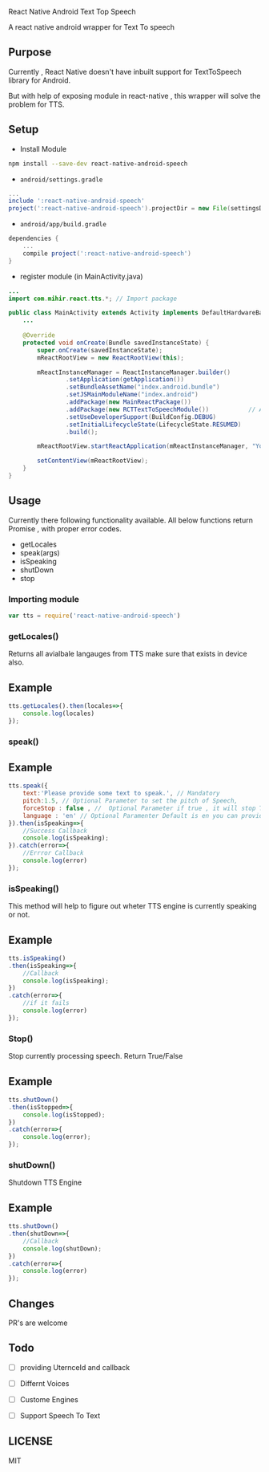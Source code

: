 React Native Android Text Top Speech

A react native android wrapper for Text To speech

## Purpose 

Currently , React Native doesn't have inbuilt support for TextToSpeech library for Android.

But with help of exposing module in react-native , this wrapper will solve the problem for TTS.

## Setup

* Install Module

```bash
npm install --save-dev react-native-android-speech
```

* `android/settings.gradle`

```gradle
...
include ':react-native-android-speech'
project(':react-native-android-speech').projectDir = new File(settingsDir, '../node_modules/react-native-android-speech')
```

* `android/app/build.gradle`

```gradle
dependencies {
	...
	compile project(':react-native-android-speech')
}
```

* register module (in MainActivity.java)

```java
...
import com.mihir.react.tts.*; // Import package

public class MainActivity extends Activity implements DefaultHardwareBackBtnHandler {
	...
	
    @Override
    protected void onCreate(Bundle savedInstanceState) {
        super.onCreate(savedInstanceState);
        mReactRootView = new ReactRootView(this);

        mReactInstanceManager = ReactInstanceManager.builder()
                .setApplication(getApplication())
                .setBundleAssetName("index.android.bundle")
                .setJSMainModuleName("index.android")
                .addPackage(new MainReactPackage())
                .addPackage(new RCTTextToSpeechModule())           // Add any extra modules here
                .setUseDeveloperSupport(BuildConfig.DEBUG)
                .setInitialLifecycleState(LifecycleState.RESUMED)
                .build();

        mReactRootView.startReactApplication(mReactInstanceManager, "YourProject", null);

        setContentView(mReactRootView);
    }	
}
```

## Usage

Currently there following functionality available. All below functions return Promise , with proper error codes.

- getLocales
- speak(args)
- isSpeaking
- shutDown
- stop


### Importing module


```js
var tts = require('react-native-android-speech')

```

### getLocales()
Returns all avialbale langauges from TTS make sure that exists in device also.

## Example 

```js
tts.getLocales().then(locales=>{
    console.log(locales)
});

```

### speak()

## Example

```js
tts.speak({
    text:'Please provide some text to speak.', // Mandatory
    pitch:1.5, // Optional Parameter to set the pitch of Speech,
    forceStop : false , //  Optional Parameter if true , it will stop TTS if it is already in process
    language : 'en' // Optional Paramenter Default is en you can provide any supported lang by TTS
}).then(isSpeaking=>{
    //Success Callback
    console.log(isSpeaking);
}).catch(error=>{
    //Errror Callback
    console.log(error)
});

```

### isSpeaking()

This method will help to figure out wheter TTS engine is currently speaking or not.

## Example

```js
tts.isSpeaking()
.then(isSpeaking=>{
    //Callback
    console.log(isSpeaking);
})
.catch(error=>{
    //if it fails 
    console.log(error)
});

```

### Stop()

Stop currently processing speech. Return True/False

## Example

```js
tts.shutDown()
.then(isStopped=>{
    console.log(isStopped);
})
.catch(error=>{
    console.log(error);
});

```

### shutDown()

Shutdown TTS Engine

## Example

```js
tts.shutDown()
.then(shutDown=>{
    //Callback 
    console.log(shutDown);
})
.catch(error=>{
    console.log(error)
});

```

## Changes
PR's are welcome

## Todo 

* [ ]  providing UternceId and callback
* [ ]  Differnt Voices
* [ ]  Custome Engines 
* [ ]  Support Speech To Text


## LICENSE

MIT
